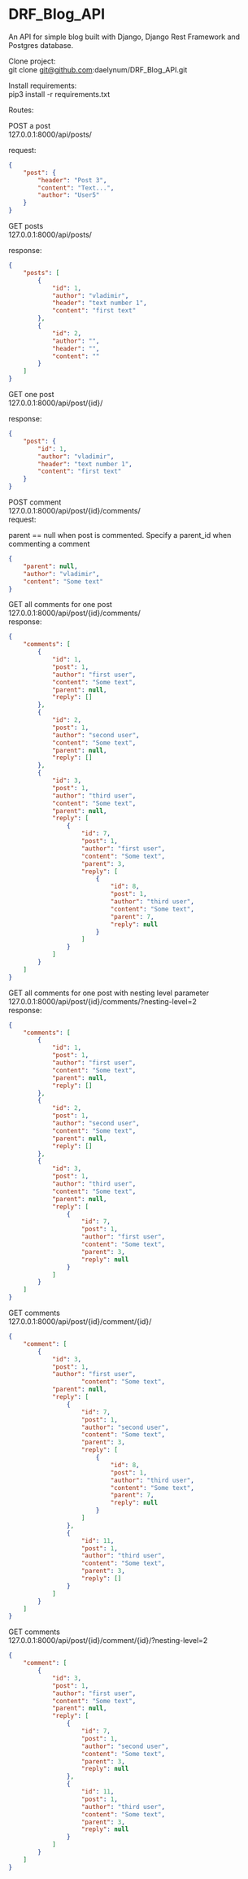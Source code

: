 # DRF_Blog_API
An API for simple blog built with Django, Django Rest Framework and Postgres database. 

Clone project:<br>
git clone git@github.com:daelynum/DRF_Blog_API.git<br>

Install requirements:<br>
pip3 install -r requirements.txt <br>

Routes:<br>

POST a post <br>
127.0.0.1:8000/api/posts/<br>

request: <br>
```json
{
    "post": {
        "header": "Post 3",
        "content": "Text...",
        "author": "User5"
    }
}
```

GET posts <br>
127.0.0.1:8000/api/posts/<br>

response:
```json
{
    "posts": [
        {
            "id": 1,
            "author": "vladimir",
            "header": "text number 1",
            "content": "first text"
        },
        {
            "id": 2,
            "author": "",
            "header": "",
            "content": ""
        }
    ]
}
```

GET one post <br>
127.0.0.1:8000/api/post/{id}/<br>

response: <br>
```json
{
    "post": {
        "id": 1,
        "author": "vladimir",
        "header": "text number 1",
        "content": "first text"
    }
}
```

POST comment <br>
127.0.0.1:8000/api/post/{id}/comments/ <br>
request: <br>

parent == null when post is commented. Specify a parent_id when commenting a comment <br>
```json
{
    "parent": null,
    "author": "vladimir",
    "content": "Some text"
}
```

GET all comments for one post <br>
127.0.0.1:8000/api/post/{id}/comments/ <br>
response: <br>

```json
{
    "comments": [
        {
            "id": 1,
            "post": 1,
            "author": "first user",
            "content": "Some text",
            "parent": null,
            "reply": []
        },
        {
            "id": 2,
            "post": 1,
            "author": "second user",
            "content": "Some text",
            "parent": null,
            "reply": []
        },
        {
            "id": 3,
            "post": 1,
            "author": "third user",
            "content": "Some text",
            "parent": null,
            "reply": [
                {
                    "id": 7,
                    "post": 1,
                    "author": "first user",
                    "content": "Some text",
                    "parent": 3,
                    "reply": [
                        {
                            "id": 8,
                            "post": 1,
                            "author": "third user",
                            "content": "Some text",
                            "parent": 7,
                            "reply": null
                        }
                    ]
                }
            ]
        }
    ]
}
```

GET all comments for one post with nesting level parameter <br>
127.0.0.1:8000/api/post/{id}/comments/?nesting-level=2 <br>
response: <br>

```json
{
    "comments": [
        {
            "id": 1,
            "post": 1,
            "author": "first user",
            "content": "Some text",
            "parent": null,
            "reply": []
        },
        {
            "id": 2,
            "post": 1,
            "author": "second user",
            "content": "Some text",
            "parent": null,
            "reply": []
        },
        {
            "id": 3,
            "post": 1,
            "author": "third user",
            "content": "Some text",
            "parent": null,
            "reply": [
                {
                    "id": 7,
                    "post": 1,
                    "author": "first user",
                    "content": "Some text",
                    "parent": 3,
                    "reply": null
                }
            ]
        }
    ]
}
```

GET comments <br>
127.0.0.1:8000/api/post/{id}/comment/{id}/ <br>

```json
{
    "comment": [
        {
            "id": 3,
            "post": 1,
            "author": "first user",
                    "content": "Some text",
            "parent": null,
            "reply": [
                {
                    "id": 7,
                    "post": 1,
                    "author": "second user",
                    "content": "Some text",
                    "parent": 3,
                    "reply": [
                        {
                            "id": 8,
                            "post": 1,
                            "author": "third user",
                            "content": "Some text",
                            "parent": 7,
                            "reply": null
                        }
                    ]
                },
                {
                    "id": 11,
                    "post": 1,
                    "author": "third user",
                    "content": "Some text",
                    "parent": 3,
                    "reply": []
                }
            ]
        }
    ]
}
```

GET comments <br>
127.0.0.1:8000/api/post/{id}/comment/{id}/?nesting-level=2 <br>

```json
{
    "comment": [
        {
            "id": 3,
            "post": 1,
            "author": "first user",
            "content": "Some text",
            "parent": null,
            "reply": [
                {
                    "id": 7,
                    "post": 1,
                    "author": "second user",
                    "content": "Some text",
                    "parent": 3,
                    "reply": null
                },
                {
                    "id": 11,
                    "post": 1,
                    "author": "third user",
                    "content": "Some text",
                    "parent": 3,
                    "reply": null
                }
            ]
        }
    ]
}
```